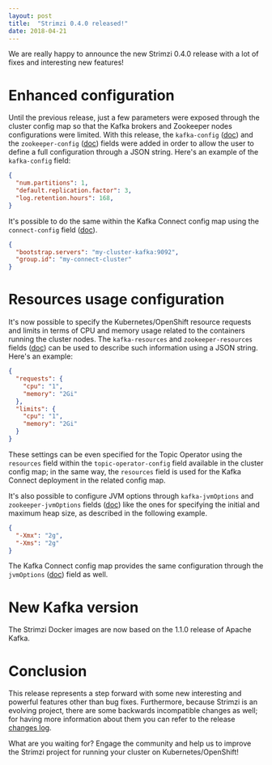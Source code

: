 ```yaml
---
layout: post
title:  "Strimzi 0.4.0 released!"
date: 2018-04-21
---
```


We are really happy to announce the new Strimzi 0.4.0 release with a lot of fixes and interesting new features!

<!--more-->

# Enhanced configuration

Until the previous release, just a few parameters were exposed through the cluster config map so that the Kafka brokers and Zookeeper nodes configurations were limited. With this release, the `kafka-config` ([doc](http://strimzi.io/docs/0.4.0/#kafka_configuration_json_config)) and the `zookeeper-config` ([doc](http://strimzi.io/docs/0.4.0/#zookeeper_configuration_json_config)) fields were added in order to allow the user to define a full configuration through a JSON string.
Here's an example of the `kafka-config` field:

```json
{
  "num.partitions": 1,
  "default.replication.factor": 3,
  "log.retention.hours": 168,
}
```

It's possible to do the same within the Kafka Connect config map using the `connect-config` field ([doc](http://strimzi.io/docs/0.4.0/#kafka_connect_configuration_json_config)).

```json
{
  "bootstrap.servers": "my-cluster-kafka:9092",
  "group.id": "my-connect-cluster"
}
```

# Resources usage configuration

It's now possible to specify the Kubernetes/OpenShift resource requests and limits in terms of CPU and memory usage related to the containers running the cluster nodes. The `kafka-resources` and `zookeeper-resources` fields ([doc](http://strimzi.io/docs/0.4.0/#resources_json_config)) can be used to describe such information using a JSON string.
Here's an example:

```json
{
  "requests": {
    "cpu": "1",
    "memory": "2Gi"
  },
  "limits": {
    "cpu": "1",
    "memory": "2Gi"
  }
}
```

These settings can be even specified for the Topic Operator using the `resources` field within the `topic-operator-config` field available in the cluster config map; in the same way, the `resources` field is used for the Kafka Connect deployment in the related config map.

It's also possible to configure JVM options through `kafka-jvmOptions` and `zookeeper-jvmOptions` fields ([doc](http://strimzi.io/docs/0.4.0/#jvm_json_config)) like the ones for specifying the initial and maximum heap size, as described in the following example.

```json
{
  "-Xmx": "2g",
  "-Xms": "2g"
}
```

The Kafka Connect config map provides the same configuration through the `jvmOptions` ([doc](http://strimzi.io/docs/0.4.0/#kafka_connect_config_map_details)) field as well.

# New Kafka version

The Strimzi Docker images are now based on the 1.1.0 release of Apache Kafka.

# Conclusion

This release represents a step forward with some new interesting and powerful features other than bug fixes.
Furthermore, because Strimzi is an evolving project, there are some backwards incompatible changes as well; for having more information about them you can refer to the release [changes log](https://github.com/strimzi/strimzi/releases/tag/0.4.0).

What are you waiting for? Engage the community and help us to improve the Strimzi project for running your cluster on Kubernetes/OpenShift!